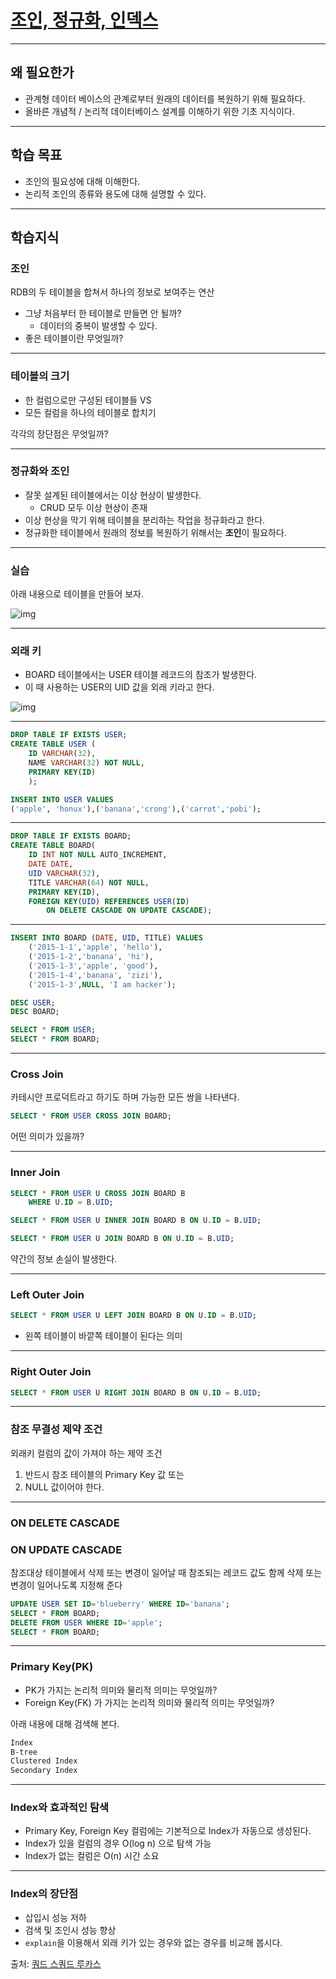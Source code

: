 # [조인, 정규화, 인덱스](https://lucas.codesquad.kr/course/boost-4-membership/todo-backend/Join-and-Index)

------

## 왜 필요한가

- 관계형 데이터 베이스의 관계로부터 원래의 데이터를 복원하기 위해 필요하다.
- 올바른 개념적 / 논리적 데이터베이스 설계를 이해하기 위한 기초 지식이다.

------

## 학습 목표

- 조인의 필요성에 대해 이해한다.
- 논리적 조인의 종류와 용도에 대해 설명할 수 있다.

------

## 학습지식

### 조인

RDB의 두 테이블을 합쳐서 하나의 정보로 보여주는 연산

- 그냥 처음부터 한 테이블로 만들면 안 될까?
  - 데이터의 중복이 발생할 수 있다.
- 좋은 테이블이란 무엇일까?

------

### 테이블의 크기

- 한 컬럼으로만 구성된 테이블들 VS
- 모든 컬럼을 하나의 테이블로 합치기

각각의 장단점은 무엇일까?

------

### 정규화와 조인

- 잘못 설계된 테이블에서는 이상 현상이 발생한다.
  - CRUD 모두 이상 현상이 존재
- 이상 현상을 막기 위해 테이블을 분리하는 작업을 정규화라고 한다.
- 정규화한 테이블에서 원래의 정보를 복원하기 위해서는 **조인**이 필요하다.

------

### 실습

아래 내용으로 테이블을 만들어 보자.

![img](http://public.codesquad.kr/honux/images/table1.png)

------

### 외래 키

- BOARD 테이블에서는 USER 테이블 레코드의 참조가 발생한다.
- 이 때 사용하는 USER의 UID 값을 외래 키라고 한다.

![img](https://lucas.codesquad.kr/course/boost-4-membership/http://public.codesquad.kr/honux/images/table1.png)

------

```sql
DROP TABLE IF EXISTS USER;
CREATE TABLE USER (
	ID VARCHAR(32),
	NAME VARCHAR(32) NOT NULL,
	PRIMARY KEY(ID)
	);

INSERT INTO USER VALUES
('apple', 'honux'),('banana','crong'),('carrot','pobi');
```

------

```sql
DROP TABLE IF EXISTS BOARD;
CREATE TABLE BOARD(
	ID INT NOT NULL AUTO_INCREMENT,
	DATE DATE,
	UID VARCHAR(32),
	TITLE VARCHAR(64) NOT NULL,
	PRIMARY KEY(ID),
	FOREIGN KEY(UID) REFERENCES USER(ID)
        ON DELETE CASCADE ON UPDATE CASCADE);
```

------

```sql
INSERT INTO BOARD (DATE, UID, TITLE) VALUES
	('2015-1-1','apple', 'hello'),
	('2015-1-2','banana', 'hi'),
	('2015-1-3','apple', 'good'),
	('2015-1-4','banana', 'zizi'),
	('2015-1-3',NULL, 'I am hacker');

DESC USER;
DESC BOARD;

SELECT * FROM USER;
SELECT * FROM BOARD;
```

------

### Cross Join

카테시안 프로덕트라고 하기도 하며 가능한 모든 쌍을 나타낸다.

```sql
SELECT * FROM USER CROSS JOIN BOARD;
```

어떤 의미가 있을까?

------

### Inner Join

```sql
SELECT * FROM USER U CROSS JOIN BOARD B
	WHERE U.ID = B.UID;

SELECT * FROM USER U INNER JOIN BOARD B ON U.ID = B.UID;

SELECT * FROM USER U JOIN BOARD B ON U.ID = B.UID;
```

약간의 정보 손실이 발생한다.

------

### Left Outer Join

```sql
SELECT * FROM USER U LEFT JOIN BOARD B ON U.ID = B.UID;
```

- 왼쪽 테이블이 바깥쪽 테이블이 된다는 의미

------

### Right Outer Join

```sql
SELECT * FROM USER U RIGHT JOIN BOARD B ON U.ID = B.UID;
```

------

### 참조 무결성 제약 조건

외래키 컬럼의 값이 가져야 하는 제약 조건

1. 반드시 참조 테이블의 Primary Key 값 또는
2. NULL 값이어야 한다.

------

### ON DELETE CASCADE

### ON UPDATE CASCADE

참조대상 테이블에서 삭제 또는 변경이 일어날 때 참조되는 레코드 값도 함께 삭제 또는 변경이 일어나도록 지정해 준다

```sql
UPDATE USER SET ID='blueberry' WHERE ID='banana';
SELECT * FROM BOARD;
DELETE FROM USER WHERE ID='apple';
SELECT * FROM BOARD;
```

------

### Primary Key(PK)

- PK가 가지는 논리적 의미와 물리적 의미는 무엇일까?
- Foreign Key(FK) 가 가지는 논리적 의미와 물리적 의미는 무엇일까?

아래 내용에 대해 검색해 본다.

```txt
Index
B-tree
Clustered Index
Secondary Index
```

------

### Index와 효과적인 탐색

- Primary Key, Foreign Key 컬럼에는 기본적으로 Index가 자동으로 생성된다.
- Index가 있을 컬럼의 경우 O(log n) 으로 탐색 가능
- Index가 없는 컬럼은 O(n) 시간 소요

------

### Index의 장단점

- 삽입시 성능 저하
- 검색 및 조인시 성능 향상
- `explain`을 이용해서 외래 키가 있는 경우와 없는 경우를 비교해 봅시다.

출처: [쿼드 스쿼드 루카스](https://lucas.codesquad.kr/course/boost-4-membership/todo-backend/ERD)
